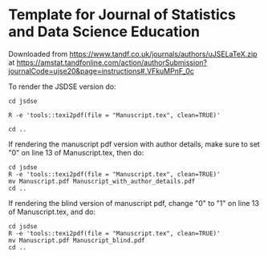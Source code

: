 # Template for Journal of Statistics and Data Science Education

Downloaded from https://www.tandf.co.uk/journals/authors/uJSELaTeX.zip
at https://amstat.tandfonline.com/action/authorSubmission?journalCode=ujse20&page=instructions#.VFkuMPnF_0c

To render the JSDSE version do:

```
cd jsdse

R -e 'tools::texi2pdf(file = "Manuscript.tex", clean=TRUE)'

cd ..
```

If rendering the manuscript pdf version with author details, make sure to set "0"
on line 13 of Manuscript.tex, then do:

```
cd jsdse
R -e 'tools::texi2pdf(file = "Manuscript.tex", clean=TRUE)'
mv Manuscript.pdf Manuscript_with_author_details.pdf
cd ..
```

If rendering the blind version of manuscript pdf, change "0" to "1" on line 13
of Manuscript.tex, and do:

```
cd jsdse
R -e 'tools::texi2pdf(file = "Manuscript.tex", clean=TRUE)'
mv Manuscript.pdf Manuscript_blind.pdf
cd ..
```
